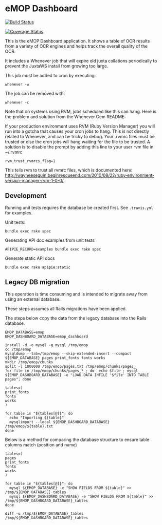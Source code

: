 # eMOP Dashboard

[![Build Status](https://travis-ci.org/Early-Modern-OCR/emop-dashboard.svg?branch=master)](https://travis-ci.org/Early-Modern-OCR/emop-dashboard)

[![Coverage Status](https://img.shields.io/coveralls/Early-Modern-OCR/emop-dashboard.svg)](https://coveralls.io/r/Early-Modern-OCR/emop-dashboard?branch=master)


This is the eMOP Dashboard application. It shows a table of OCR
results from a variety of OCR engines and helps track the overall
quality of the OCR.

It includes a Whenever job that will expire old juxta collations
periodically to prevent the JuxtaWS install from growing too large.

This job must be added to cron by executing:

    whenever -w

The job can be removed with:

    whenever -c

Note that on systems using RVM, jobs scheduled like this can hang. Here
is the problem and solution from the Whenever Gem README:

If your production environment uses RVM (Ruby Version Manager) you will run 
into a gotcha that causes your cron jobs to hang. This is not directly related 
to Whenever, and can be tricky to debug. Your .rvmrc files must be trusted or 
else the cron jobs will hang waiting for the file to be trusted. A solution is to 
disable the prompt by adding this line to your user rvm file in ~/.rvmrc

    rvm_trust_rvmrcs_flag=1

This tells rvm to trust all rvmrc files, which is documented here: 
http://wayneeseguin.beginrescueend.com/2010/08/22/ruby-environment-version-manager-rvm-1-0-0/

## Development

Running unit tests requires the database be created first.  See `.travis.yml` for examples.

Unit tests:

    bundle exec rake spec

Generating API doc examples from unit tests

    APIPIE_RECORD=examples bundle exec rake spec

Generate static API docs

    bundle exec rake apipie:static

## Legacy DB migration

This operation is time consuming and is intended to migrate away from using an external database.

These steps assumes all Rails migrations have been applied.

The steps below copy the data from the legacy database into the Rails database.

```
EMOP_DATABASE=emop
EMOP_DASHBOARD_DATABASE=emop_dashboard

install -d -o mysql -g mysql /tmp/emop
cd /tmp/emop
mysqldump --tab=/tmp/emop --skip-extended-insert --compact ${EMOP_DATABASE} pages print_fonts fonts works
mkdir /tmp/emop/chunks
split -l 1000000 /tmp/emop/pages.txt /tmp/emop/chunks/pages_
for file in /tmp/emop/chunks/pages_* ; do  echo $file ; mysql ${EMOP_DASHBOARD_DATABASE} -e "LOAD DATA INFILE '$file' INTO TABLE pages"; done

tables=(
print_fonts
fonts
works
)

for table in "${tables[@]}"; do
  echo "Importing ${table}"
  mysqlimport --local ${EMOP_DASHBOARD_DATABASE} /tmp/emop/${table}.txt
done
```

Below is a method for comparing the database structure to ensure table columns match (position and name)

```
tables=(
pages
print_fonts
fonts
works
)

for table in "${tables[@]}"; do
  mysql ${EMOP_DATABASE} -e "SHOW FIELDS FROM ${table}" >> /tmp/${EMOP_DATABASE}_tables
  mysql ${EMOP_DASHBOARD_DATABASE} -e "SHOW FIELDS FROM ${table}" >> /tmp/${EMOP_DASHBOARD_DATABASE}_tables
done

diff -u /tmp/${EMOP_DATABASE}_tables /tmp/${EMOP_DASHBOARD_DATABASE}_tables
```
